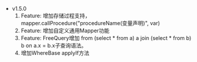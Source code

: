 - v1.5.0
  1. Feature: 增加存储过程支持， mapper.callProcedure("procedureName(变量声明)", var)
  2. Feature: 增加自定义通用Mapper功能 
  3. Feature: FreeQuery增加 from (select * from a) a join (select * from b) b on a.x = b.x子查询语法。
  4. 增加WhereBase applyIf方法